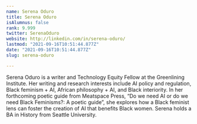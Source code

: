 ```yaml
---
name: Serena Oduro
title: Serena Oduro
isAlumnus: false
rank: 9.999
twitter: SerenaOduro
website: http://linkedin.com/in/serena-oduro/
lastmod: "2021-09-16T10:51:44.877Z"
date: "2021-09-16T10:51:44.877Z"
slug: serena-oduro

---
```

Serena Oduro is a writer and Technology Equity Fellow at the Greenlining Institute. Her writing and research interests include AI policy and regulation, Black feminism + AI, African philosophy + AI, and Black interiority. In her forthcoming poetic guide from Meatspace Press, “Do we need AI or do we need Black Feminisms?: A poetic guide”, she explores how a Black feminist lens can foster the creation of AI that benefits Black women. Serena holds a BA in History from Seattle University.